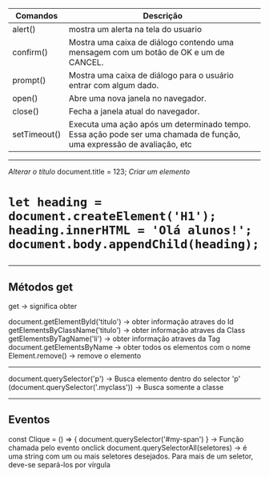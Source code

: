 Comandos |   Descrição
---      |    ---
alert()  |   mostra um alerta na tela do usuario
confirm()|   Mostra uma caixa de diálogo contendo uma mensagem com um botão de OK e um de CANCEL.
prompt() |   Mostra uma caixa de diálogo para o usuário entrar com algum dado.
open()   |   Abre uma nova janela no navegador.
close()  |   Fecha a janela atual do navegador.
setTimeout()|   Executa uma ação após um determinado tempo. Essa ação pode ser uma chamada de função, uma expressão de avaliação, etc

------------------------------------------------------------------------------------

*Alterar o título*
document.title = 123;
*Criar um elemento <h1>*
```
let heading = document.createElement('H1');
heading.innerHTML = 'Olá alunos!';
document.body.appendChild(heading);
```

------------------------------------------------------------------------------------

## Métodos get
get -> significa obter
 
document.getElementById('titulo') -> obter informação atraves do Id
getElementsByClassName('titulo')  -> obter informação atraves da Class
getElementsByTagName('li')        -> obter informação atraves da Tag
document.getElementsByName        -> obter todos os elementos com o nome
Element.remove()                  -> remove o elemento

-------------------------------------------------------------------------------------

document.querySelector('p')              -> Busca elemento dentro do selector 'p'
(document.querySelector('.myclass'))     -> Busca somente a classe

-------------------------------------------------------------------------------------

## Eventos

const Clique = () => { document.querySelector('#my-span') } -> Função chamada pelo evento onclick
document.querySelectorAll(seletores)  ->  é uma string com um ou mais seletores desejados. Para mais de um seletor, deve-se separá-los por vírgula

